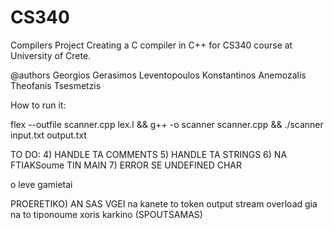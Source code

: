 # CS340
Compilers Project
Creating a C compiler in C++ for CS340 course at University of Crete.

@authors      Georgios Gerasimos Leventopoulos     Konstantinos Anemozalis    Theofanis Tsesmetzis

How to run it:

flex --outfile scanner.cpp lex.l && g++ -o scanner scanner.cpp && ./scanner input.txt output.txt

TO DO:
4) HANDLE TA COMMENTS
5) HANDLE TA STRINGS
6) NA FTIAKSoume TIN MAIN
7) ERROR SE UNDEFINED CHAR

o leve gamietai


PROERETIKO) AN SAS VGEI na kanete to token output stream overload gia na to tiponoume xoris karkino (SPOUTSAMAS)

